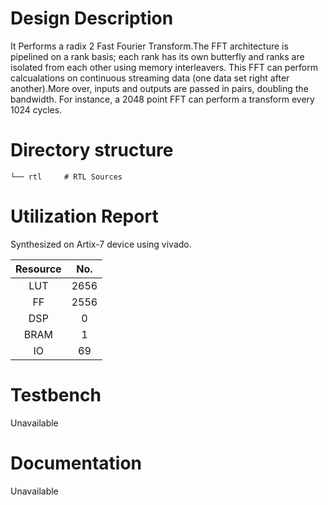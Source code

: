 # Design Description

It Performs a radix 2 Fast Fourier Transform.The FFT architecture is pipelined on a rank basis; each rank has its own butterfly and ranks are isolated from each other using memory interleavers. This FFT can perform calcualations on continuous streaming data (one data set right after another).More over, inputs and outputs are passed in pairs, doubling the bandwidth. For instance, a 2048 point FFT can perform a transform every 1024 cycles.


# Directory structure

    └── rtl     # RTL Sources

# Utilization Report
Synthesized on Artix-7 device using vivado.

|Resource| No.|
|:---:|:---:|
|LUT|2656|
|FF|2556|
|DSP|0|
|BRAM|1|
|IO|69|

# Testbench
Unavailable

# Documentation
Unavailable
